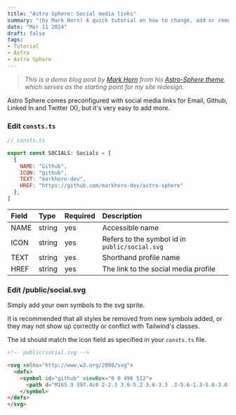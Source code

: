 ```yaml
---
title: "Astro Sphere: Social media links"
summary: "(by Mark Horn) A quick tutorial on how to change, add or remove social media links"
date: "Mar 11 2024"
draft: false
tags:
- Tutorial
- Astro
- Astro Sphere
---
```


> *This is a demo blog post by [*Mark Horn*](https://github.com/markhorn-dev) from his [Astro-Sphere theme](https://github.com/markhorn-dev/astro-sphere), which serves as the starting point for my site redesign.*

Astro Sphere comes preconfigured with social media links for Email, Github, Linked In and Twitter (X), but it's very easy to add more.

### Edit `consts.ts`

```js
// consts.ts

export const SOCIALS: Socials = [
  { 
    NAME: "Github",
    ICON: "github",
    TEXT: "markhorn-dev",
    HREF: "https://github.com/markhorn-dev/astro-sphere"
  },
]
```

| Field | Type | Required | Description |
| :---- | :--- | :------- | :---------- |
| NAME  | string | yes | Accessible name |
| ICON  | string | yes | Refers to the symbol id in `public/social.svg` |
| TEXT  | string | yes | Shorthand profile name |
| HREF  | string | yes | The link to the social media profile |

### Edit /public/social.svg

Simply add your own symbols to the svg sprite.

It is recommended that all styles be removed from new symbols added, or they may not show up correctly or conflict with Tailwind's classes.

The id should match the icon field as specified in your `consts.ts` file.

```html
<!-- public/social.svg -->

<svg xmlns="http://www.w3.org/2000/svg">
  <defs>
    <symbol id="github" viewBox="0 0 496 512">
      <path d="M165.9 397.4c0 2-2.3 3.6-5.2 3.6-3.3 .3-5.6-1.3-5.6-3.6 0-2 2.3-3.6 5.2-3.6 3-.3 5.6 1.3 5.6 3.6zm-31.1-4.5c-.7 2 1.3 4.3 4.3 4.9 2.6 1 5.6 0 6.2-2s-1.3-4.3-4.3-5.2c-2.6-.7-5.5 .3-6.2 2.3zm44.2-1.7c-2.9 .7-4.9 2.6-4.6 4.9 .3 2 2.9 3.3 5.9 2.6 2.9-.7 4.9-2.6 4.6-4.6-.3-1.9-3-3.2-5.9-2.9zM244.8 8C106.1 8 0 113.3 0 252c0 110.9 69.8 205.8 169.5 239.2 12.8 2.3 17.3-5.6 17.3-12.1 0-6.2-.3-40.4-.3-61.4 0 0-70 15-84.7-29.8 0 0-11.4-29.1-27.8-36.6 0 0-22.9-15.7 1.6-15.4 0 0 24.9 2 38.6 25.8 21.9 38.6 58.6 27.5 72.9 20.9 2.3-16 8.8-27.1 16-33.7-55.9-6.2-112.3-14.3-112.3-110.5 0-27.5 7.6-41.3 23.6-58.9-2.6-6.5-11.1-33.3 2.6-67.9 20.9-6.5 69 27 69 27 20-5.6 41.5-8.5 62.8-8.5s42.8 2.9 62.8 8.5c0 0 48.1-33.6 69-27 13.7 34.7 5.2 61.4 2.6 67.9 16 17.7 25.8 31.5 25.8 58.9 0 96.5-58.9 104.2-114.8 110.5 9.2 7.9 17 22.9 17 46.4 0 33.7-.3 75.4-.3 83.6 0 6.5 4.6 14.4 17.3 12.1C428.2 457.8 496 362.9 496 252 496 113.3 383.5 8 244.8 8zM97.2 352.9c-1.3 1-1 3.3 .7 5.2 1.6 1.6 3.9 2.3 5.2 1 1.3-1 1-3.3-.7-5.2-1.6-1.6-3.9-2.3-5.2-1zm-10.8-8.1c-.7 1.3 .3 2.9 2.3 3.9 1.6 1 3.6 .7 4.3-.7 .7-1.3-.3-2.9-2.3-3.9-2-.6-3.6-.3-4.3 .7zm32.4 35.6c-1.6 1.3-1 4.3 1.3 6.2 2.3 2.3 5.2 2.6 6.5 1 1.3-1.3 .7-4.3-1.3-6.2-2.2-2.3-5.2-2.6-6.5-1zm-11.4-14.7c-1.6 1-1.6 3.6 0 5.9 1.6 2.3 4.3 3.3 5.6 2.3 1.6-1.3 1.6-3.9 0-6.2-1.4-2.3-4-3.3-5.6-2z"/>
    </symbol>
</defs>
</svg>
```
